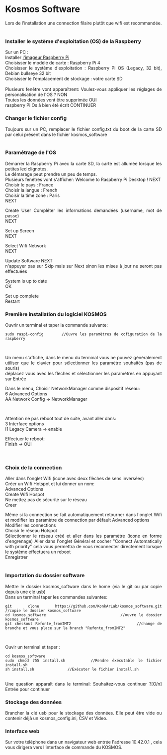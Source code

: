 # Kosmos Software

<div style='text-align: justify;'>

Lors de l'installation une connection filaire plutôt que wifi est recommandée.
<br></br>

### Installer le système d'exploitation (OS) de la Raspberry  
Sur un PC :  
Installer [l'imageur Raspberry Pi](https://www.raspberrypi.com/software/)  
Choisisser le modèle de carte : Raspberry Pi 4  
Choisisser le système d'exploitation : Raspberry Pi OS (Legacy, 32 bit), Debian bullseye 32 bit  
Choisisser le l'emplacement de stockage : votre carte SD  
<br>
Plusieurs fenêtre vont apparaîtrent:
Voulez-vous appliquer les réglages de personalisation de l'OS ?  NON  
Toutes les données vont être supprimée  OUI  
raspberry Pi Os à bien été écrit  CONTINUER
<br>

### Changer le fichier config
Toujours sur un PC, remplacer le fichier config.txt du boot de la carte SD par celui présent dans le fichier kosmos_software
<br></br> 

### Paramétrage de l'OS  

Démarrer la Raspberry Pi avec la carte SD, la carte est allumée lorsque les petites led clignotes.  
Le démarage peut prendre un peu de temps.  
Plusieurs fenêtres vont s'afficher:
Welcome to Raspberry Pi Desktop !  NEXT  
Choisir le pays : France  
Choisir la langue : French  
Choisir la time zone : Paris  
NEXT  
  
Create User
Compléter les informations demandées (username, mot de passe)  
NEXT
  
Set up Screen  
NEXT
  
Select Wifi Network  
NEXT  
  
Update Software
NEXT  
n'appuyer pas sur Skip mais sur Next sinon les mises à jour ne seront pas effectuées  
  
System is up to date  
OK  
  
Set up complete  
Restart  

### Première installation du logiciel KOSMOS
Ouvrir un terminal et taper la commande suivante:
```
sudo raspi-config		//Ouvre les paramètres de cofiguration de la raspberry
```
<br>

Un menu s'affiche, dans le menu du terminal vous ne pouvez généralement utiliser que le clavier pour sélectionner les paramètre souhaités (pas de souris)  
déplacez vous avec les flèches et sélectionner les paramètres en appuyant sur Entrée  

Dans le menu, Choisir NetworkManager comme dispositif réseau:  
6 Advanced Options  
AA Network Config -> NetworkManager	 

<br>

Attention ne pas reboot tout de suite, avant aller dans:  
3 Interface options  
I1 Legacy Camera -> enable	
  
Effectuer le reboot:  
Finish -> OUI  
<br></br>

### Choix de la connection
Aller dans l'onglet Wifi (icone avec deux flèches de sens inversées)  
Créer un Wifi Hotspot et lui donner un nom:  
Advanced Options  
Create Wifi Hospot  
Ne mettez pas de sécurité sur le réseau  
Creer    
  
Même si la connection se fait automatiquement retourner dans l'onglet Wifi et modifier les paramètre de connection par défault 
Advanced options  
Modifier les connections    
Choisir le réseau Hotspot  
Sélectionner le réseau créé et aller dans les paramètre (icone en forme d'engrenage)
Aller dans l'onglet Général et cocher "Connect Automatically with priority" cela vous permettra de vous reconnecter directement lorsque le système effectuera un reboot  
Enregistrer
<br></br>

### Importation du dossier software
Mettre le dossier kosmos_software dans le home (via le git ou par copie depuis une clé usb)  
Dans un terminal taper les commandes suivantes:  
```
git clone https://github.com/KonkArLab/kosmos_software.git		//copie le dossier kosmos_software
cd kosmos_software							//ouvre le dossier kosmos_software
git checkout Refonte_fromIMT2						//change de branche et vous place sur la branch "Refonte_fromIMT2"
```
<br>

Ouvir un terminal et taper :
```
cd kosmos_software
sudo chmod 755 install.sh		//Rendre éxécutable le fichier install.sh
sh install.sh				//Exécuter le fichier install.sh
```  
<br>
Une question apparaît dans le terminal:
Souhaitez-vous continuer ?[O/n]  
Entrée pour continuer  
  
### Stockage des données
Brancher la clé usb pour le stockage des données. Elle peut être vide ou contenir déjà un kosmos_config.ini, CSV et Video.  
  
### Interface web
Sur votre téléphone dans un navigateur web entrée l'adresse 10.42.0.1 , cela vous dirigera vers l'interface de commande du KOSMOS.  
  
</div>
